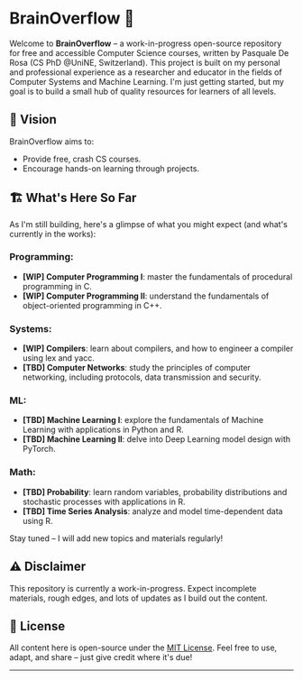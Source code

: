# BrainOverflow 🚧

Welcome to **BrainOverflow** – a work-in-progress open-source repository for free and accessible Computer Science courses, written by Pasquale De Rosa (CS PhD @UniNE, Switzerland).
This project is built on my personal and professional experience as a researcher and educator in the fields of Computer Systems and Machine Learning.
I'm just getting started, but my goal is to build a small hub of quality resources for learners of all levels.

## 🚀 Vision
BrainOverflow aims to:
- Provide free, crash CS courses.
- Encourage hands-on learning through projects.

## 🏗️ What's Here So Far
As I'm still building, here's a glimpse of what you might expect (and what's currently in the works):

### Programming:
- **[WIP] Computer Programming I**: master the fundamentals of procedural programming in C.
- **[WIP] Computer Programming II**: understand the fundamentals of object-oriented programming in C++.

### Systems:
- **[WIP] Compilers**: learn about compilers, and how to engineer a compiler using lex and yacc.
- **[TBD] Computer Networks**: study the principles of computer networking, including protocols, data transmission and security.

### ML:
- **[TBD] Machine Learning I**: explore the fundamentals of Machine Learning with applications in Python and R.
- **[TBD] Machine Learning II**: delve into Deep Learning model design with PyTorch.

### Math:
- **[TBD] Probability**: learn random variables, probability distributions and stochastic processes with applications in R.
- **[TBD] Time Series Analysis**: analyze and model time-dependent data using R.

Stay tuned – I will add new topics and materials regularly!

## ⚠️ Disclaimer
This repository is currently a work-in-progress. Expect incomplete materials, rough edges, and lots of updates as I build out the content.

## 📜 License
All content here is open-source under the [MIT License](LICENSE). Feel free to use, adapt, and share – just give credit where it's due!

---
